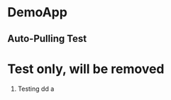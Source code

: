 # DemoApp
## Auto-Pulling Test
Test only, will be removed
==========================
1. Testing
dd
a
